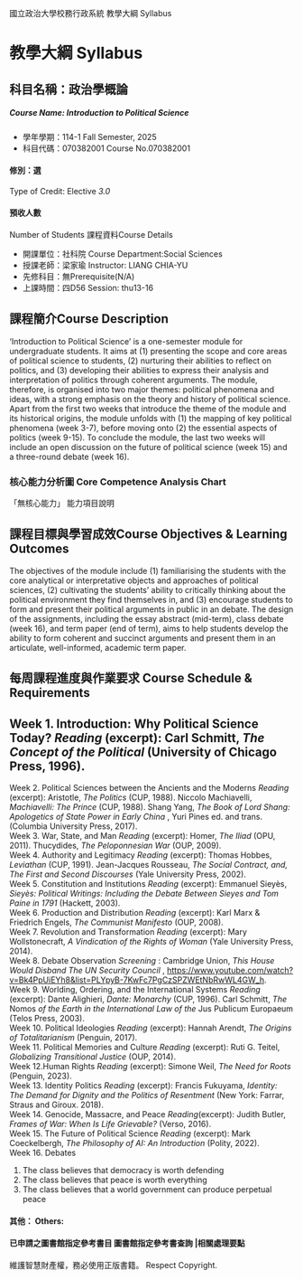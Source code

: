 國立政治大學校務行政系統 教學大綱 Syllabus
# 教學大綱 Syllabus
##  科目名稱：政治學概論
#####  Course Name: Introduction to Political Science
  * 學年學期：114-1 Fall Semester, 2025 
  * 科目代碼：070382001 Course No.070382001
#### 修別：選
Type of Credit: Elective 
_3.0_
#### 預收人數
Number of Students
課程資料Course Details
  * 開課單位：社科院 Course Department:Social Sciences 
  * 授課老師：梁家瑜 Instructor: LIANG CHIA-YU 
  * 先修科目：無Prerequisite(N/A)
  * 上課時間：四D56 Session: thu13-16
##  課程簡介Course Description
‘Introduction to Political Science’ is a one-semester module for undergraduate students. It aims at (1) presenting the scope and core areas of political science to students, (2) nurturing their abilities to reflect on politics, and (3) developing their abilities to express their analysis and interpretation of politics through coherent arguments. 
The module, therefore, is organised into two major themes: political phenomena and ideas, with a strong emphasis on the theory and history of political science. Apart from the first two weeks that introduce the theme of the module and its historical origins, the module unfolds with (1) the mapping of key political phenomena (week 3-7), before moving onto (2) the essential aspects of politics (week 9-15). To conclude the module, the last two weeks will include an open discussion on the future of political science (week 15) and a three-round debate (week 16).
###  核心能力分析圖 Core Competence Analysis Chart
「無核心能力」 
能力項目說明
##  課程目標與學習成效Course Objectives & Learning Outcomes 
The objectives of the module include (1) familiarising the students with the core analytical or interpretative objects and approaches of political sciences, (2) cultivating the students’ ability to critically thinking about the political environment they find themselves in, and (3) encourage students to form and present their political arguments in public in an debate.
The design of the assignments, including the essay abstract (mid-term), class debate (week 16), and term paper (end of term), aims to help students develop the ability to form coherent and succinct arguments and present them in an articulate, well-informed, academic term paper. 
##  每周課程進度與作業要求 Course Schedule & Requirements
Week 1. Introduction: Why Political Science Today? _Reading_ (excerpt): Carl Schmitt, _The Concept of the Political_ (University of Chicago Press, 1996).  
---  
Week 2. Political Sciences between the Ancients and the Moderns _Reading_ (excerpt): Aristotle, _The Politics_ (CUP, 1988). Niccolo Machiavelli, _Machiavelli: The Prince_ (CUP, 1988). Shang Yang, _The Book of Lord Shang: Apologetics of State Power in Early China_ , Yuri Pines ed. and trans. (Columbia University Press, 2017).  
Week 3. War, State, and Man _Reading_ (excerpt): Homer, _The Iliad_ (OPU, 2011). Thucydides, _The Peloponnesian War_ (OUP, 2009).  
Week 4. Authority and Legitimacy _Reading_ (excerpt): Thomas Hobbes, _Leviathan_ (CUP, 1991). Jean-Jacques Rousseau, _The Social Contract, and, The First and Second Discourses_ (Yale University Press, 2002).  
Week 5. Constitution and Institutions _Reading_ (excerpt): Emmanuel Sieyès, _Sieyès: Political Writings: Including the Debate Between Sieyes and Tom Paine in 1791_ (Hackett, 2003).  
Week 6. Production and Distribution _Reading_ (excerpt): Karl Marx & Friedrich Engels, _The Communist Manifesto_ (OUP, 2008).  
Week 7. Revolution and Transformation _Reading_ (excerpt): Mary Wollstonecraft, _A Vindication of the Rights of Woman_ (Yale University Press, 2014).  
Week 8. Debate Observation _Screening_ :  Cambridge Union, _This House Would Disband The UN Security Council_ , https://www.youtube.com/watch?v=Bk4PpUiEYh8&list=PLYpyB-7KwFc7PgCzSPZWEtNbRwWL4GW_h.  
Week 9. Worlding, Ordering, and the International Systems _Reading_ (excerpt): Dante Alighieri, _Dante: Monarchy_ (CUP, 1996). Carl Schmitt, _The_ Nomos _of the Earth in the International Law of the_ Jus Publicum Europaeum (Telos Press, 2003).  
Week 10. Political Ideologies _Reading_ (excerpt): Hannah Arendt, _The Origins of Totalitarianism_ (Penguin, 2017).  
Week 11. Political Memories and Culture _Reading_ (excerpt): Ruti G. Teitel, _Globalizing Transitional Justice_ (OUP, 2014).  
Week 12.Human Rights _Reading_ (excerpt): Simone Weil, _The Need for Roots_ (Penguin, 2023).  
Week 13. Identity Politics _Reading_ (excerpt): Francis Fukuyama, _Identity: The Demand for Dignity and the Politics of Resentment_ (New York: Farrar, Straus and Giroux. 2018).  
Week 14. Genocide, Massacre, and Peace _Reading_(excerpt): Judith Butler, _Frames of War: When Is Life Grievable?_ (Verso, 2016).  
Week 15. The Future of Political Science _Reading_ (excerpt): Mark Coeckelbergh, _The Philosophy of AI: An Introduction_ (Polity, 2022).  
Week 16. Debates
  1. The class believes that democracy is worth defending
  2. The class believes that peace is worth everything
  3. The class believes that a world government can produce perpetual peace
####  其他： Others:
####  已申請之圖書館指定參考書目  圖書館指定參考書查詢 |相關處理要點
維護智慧財產權，務必使用正版書籍。 Respect Copyright.